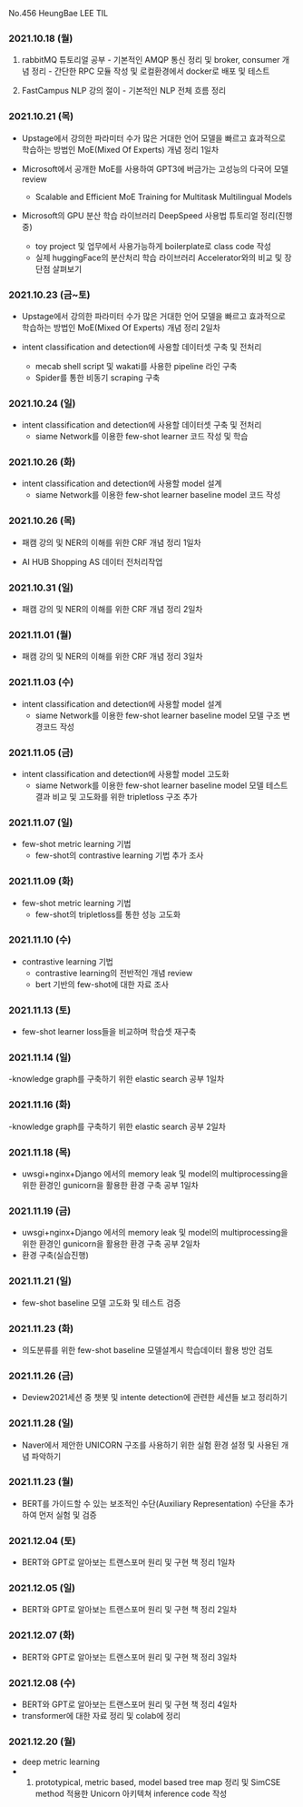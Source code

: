 
No.456 HeungBae LEE TIL

### 2021.10.18 (월)
1. rabbitMQ 튜토리얼 공부
        - 기본적인 AMQP 통신 정리 및 broker, consumer 개념 정리
        - 간단한 RPC 모듈 작성 및 로컬환경에서 docker로 배포 및 테스트

2. FastCampus NLP 강의 절이
        - 기본적인 NLP 전체 흐름 정리



### 2021.10.21 (목)
- Upstage에서 강의한 파라미터 수가 많은 거대한 언어 모델을 빠르고 효과적으로 학습하는 방법인 MoE(Mixed Of Experts) 개념 정리 1일차

- Microsoft에서 공개한 MoE를 사용하여 GPT3에 버금가는 고성능의 다국어 모델 review
    - Scalable and Efficient MoE Training for Multitask Multilingual Models

- Microsoft의 GPU 분산 학습 라이브러리 DeepSpeed 사용법 튜토리얼 정리(진행중)
    - toy project 및 업무에서 사용가능하게 boilerplate로 class code 작성
    - 실제 huggingFace의 분산처리 학습 라이브러리 Accelerator와의 비교 및 장단점 살펴보기


### 2021.10.23 (금~토)
- Upstage에서 강의한 파라미터 수가 많은 거대한 언어 모델을 빠르고 효과적으로 학습하는 방법인 MoE(Mixed Of Experts) 개념 정리 2일차

- intent classification and detection에 사용할 데이터셋 구축 및 전처리
    - mecab shell script 및 wakati를 사용한 pipeline 라인 구축
    - Spider를 통한 비동기 scraping 구축 


### 2021.10.24 (일)
- intent classification and detection에 사용할 데이터셋 구축 및 전처리
    - siame Network를 이용한 few-shot learner 코드 작성 및 학습


### 2021.10.26 (화)
- intent classification and detection에 사용할 model 설계
    - siame Network를 이용한 few-shot learner baseline model 코드 작성


### 2021.10.26 (목)
- 패캠 강의 및 NER의 이해를 위한 CRF 개념 정리 1일차

- AI HUB Shopping AS 데이터 전처리작업


### 2021.10.31 (일)
- 패캠 강의 및 NER의 이해를 위한 CRF 개념 정리 2일차 

### 2021.11.01 (월)
- 패캠 강의 및 NER의 이해를 위한 CRF 개념 정리 3일차

### 2021.11.03 (수)
- intent classification and detection에 사용할 model 설계
    - siame Network를 이용한 few-shot learner baseline model 모델 구조 변경코드 작성

### 2021.11.05 (금)
- intent classification and detection에 사용할 model 고도화
    - siame Network를 이용한 few-shot learner baseline model 모델 테스트 결과 비교 및 고도화를 위한 tripletloss 구조 추가

### 2021.11.07 (일)
- few-shot metric learning 기법 
    - few-shot의 contrastive learning 기법 추가 조사 

### 2021.11.09 (화)
- few-shot metric learning 기법
    - few-shot의 tripletloss를 통한 성능 고도화

### 2021.11.10 (수)
- contrastive learning 기법
    - contrastive learning의 전반적인 개념 review
    - bert 기반의 few-shot에 대한 자료 조사

### 2021.11.13 (토)
- few-shot learner loss들을 비교하며 학습셋 재구축

### 2021.11.14 (일)
-knowledge graph를 구축하기 위한 elastic search 공부 1일차

### 2021.11.16 (화)
-knowledge graph를 구축하기 위한 elastic search 공부 2일차

### 2021.11.18 (목)
- uwsgi+nginx+Django 에서의 memory leak 및 model의 multiprocessing을 위한 환경인 gunicorn을 활용한 환경 구축 공부 1일차

### 2021.11.19 (금)
- uwsgi+nginx+Django 에서의 memory leak 및 model의 multiprocessing을 위한 환경인 gunicorn을 활용한 환경 구축 공부 2일차
- 환경 구축(실습진행)

### 2021.11.21 (일)
- few-shot baseline 모델 고도화 및 테스트 검증

### 2021.11.23 (화)
- 의도분류를 위한 few-shot baseline 모델설계시 학습데이터 활용 방안 검토

### 2021.11.26 (금)
- Deview2021세션 중 챗봇 및 intente detection에 관련한 세션들 보고 정리하기

### 2021.11.28 (일)
- Naver에서 제안한 UNICORN 구조를 사용하기 위한 실험 환경 설정 및 사용된 개념 파악하기

### 2021.11.23 (월)
- BERT를 가이드할 수 있는 보조적인 수단(Auxiliary Representation) 수단을 추가하여 먼저 실험 및 검증 

### 2021.12.04 (토)
- BERT와 GPT로 알아보는 트랜스포머 원리 및 구현 책 정리 1일차

### 2021.12.05 (일)
- BERT와 GPT로 알아보는 트랜스포머 원리 및 구현 책 정리 2일차

### 2021.12.07 (화)
- BERT와 GPT로 알아보는 트랜스포머 원리 및 구현 책 정리 3일차

### 2021.12.08 (수)
- BERT와 GPT로 알아보는 트랜스포머 원리 및 구현 책 정리 4일차
- transformer에 대한 자료 정리 및 colab에 정리

### 2021.12.20 (월)
- deep metric learning
- 1) prototypical, metric based, model based tree map 정리 및 SimCSE method 적용한 Unicorn 아키텍쳐 inference code 작성
